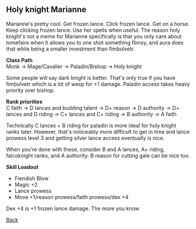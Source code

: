 ## Holy knight Marianne

Marianne's pretty cool. Get frozen lance. Click frozen lance. Get on a horse. Keep clicking frozen lance. Use her spells when useful. The reason holy knight's not a meme
for Marianne specifically is that you only care about tomefaire when it allows you to one shot something flimsy, and aura does that while being a smaller investment than 
fimbulvetr. 

__Class Path__ <br>
Monk -> Mage/Cavalier -> Paladin/Bishop -> Holy knight

Some people will say dark knight is better. That's only true if you have fimbulvetr which is a lot of wexp for +1 damage. Paladin access takes heavy priority over bishop.

__Rank priorities__ <br>
C faith -> D lances and budding talent -> D+ reason -> D authority -> D+ lances and D riding -> C+ lances and C+ riding -> B authority -> A faith

Technically C lances + B riding for paladin is more ideal for holy knight ranks later. However, that's noticeably more difficult to get in time and lance prowess level 3 and getting silver lance access eventually is nice.

When you're done with these, consider B and A lances, A+ riding, falcoknight ranks, and A authority. B reason for cutting gale can be nice too.

__Skill Loadout__
- Fiendish Blow
- Magic +2
- Lance prowess
- Move +1/reason prowess/faith prowess/dex +4

Dex +4 is +1 frozen lance damage. The more you know. 

[Back](https://rocdoc2.github.io/fe3h-discord-builds/Marianne.html)
